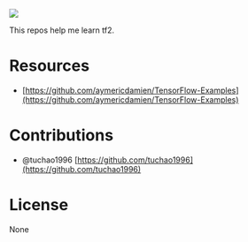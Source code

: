 ![](https://camo.githubusercontent.com/0905c7d634421f8aa4ab3ddf19a582572df568e1/68747470733a2f2f7777772e74656e736f72666c6f772e6f72672f696d616765732f74665f6c6f676f5f736f6369616c2e706e67)

This repos help me learn tf2.

# Resources

- [https://github.com/aymericdamien/TensorFlow-Examples](https://github.com/aymericdamien/TensorFlow-Examples)

# Contributions

- @tuchao1996 [https://github.com/tuchao1996](https://github.com/tuchao1996)

# License

None